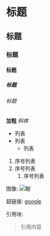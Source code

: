# 标题
## 标题
### 标题
#### 标题
##### 标题
###### 标题

**加粗**
*斜体*

* 列表
* 列表
	* 列表

1. 序号列表
2. 序号列表
	1. 序号列表

图像:
![眼](/images/logo.png)

超链接:
[google](https://www.google.com)

引用块:
> 引用内容

